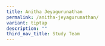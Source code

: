 ```yaml
---
title: Anitha Jeyagurunathan
permalink: /anitha-jeyagurunathan/
variant: tiptap
description: ""
third_nav_title: Study Team
---
```

